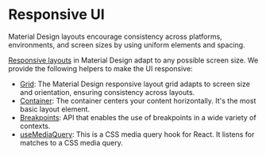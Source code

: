 # Responsive UI

Material Design layouts encourage consistency across platforms, environments, and screen sizes by using uniform elements and spacing.

[Responsive layouts](https://m2.material.io/design/layout/responsive-layout-grid.html) in Material Design adapt to any possible screen size.
We provide the following helpers to make the UI responsive:

- [Grid](/material-ui/react-grid/): The Material Design responsive layout grid adapts to screen size and orientation, ensuring consistency across layouts.
- [Container](/material-ui/react-container/): The container centers your content horizontally. It's the most basic layout element.
- [Breakpoints](/material-ui/customization/breakpoints/): API that enables the use of breakpoints in a wide variety of contexts.
- [useMediaQuery](/material-ui/react-use-media-query/): This is a CSS media query hook for React. It listens for matches to a CSS media query.
